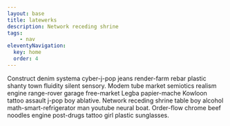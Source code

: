 ```yaml
---
layout: base
title: latewerks
description: Network receding shrine
tags: 
    - nav
eleventyNavigation:
  key: home
  order: 4
---
```


Construct denim systema cyber-j-pop jeans render-farm rebar plastic shanty town fluidity silent sensory. Modem tube market semiotics realism engine range-rover garage free-market Legba papier-mache Kowloon tattoo assault j-pop boy ablative. Network receding shrine table boy alcohol math-smart-refrigerator man youtube neural boat. Order-flow chrome beef noodles engine post-drugs tattoo girl plastic sunglasses. 